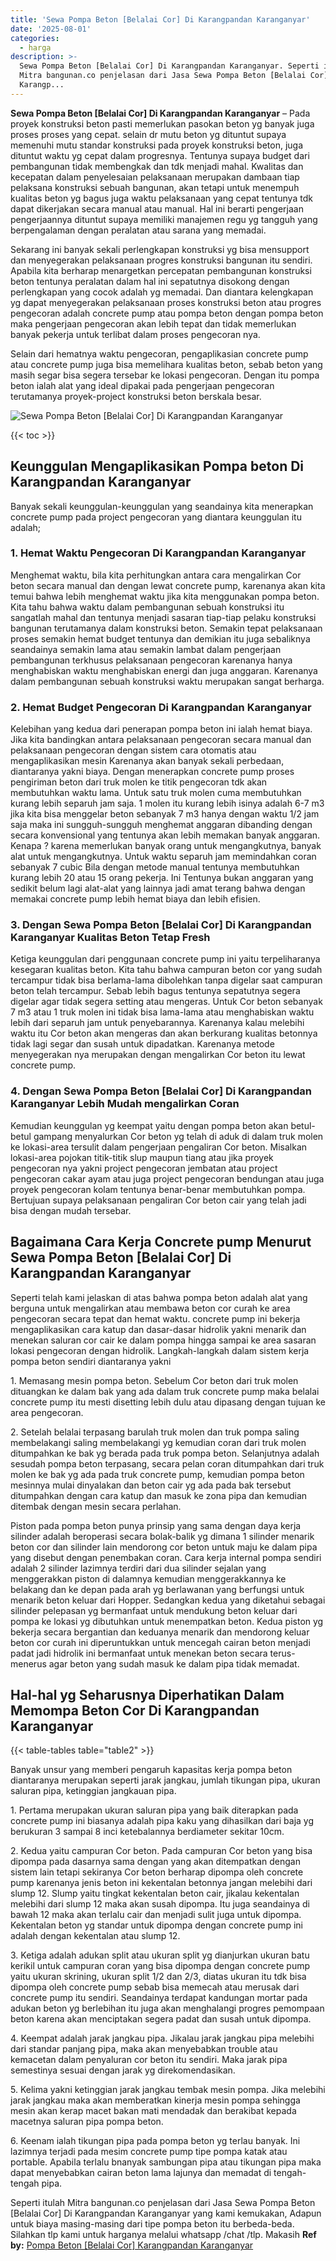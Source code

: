 ```yaml
---
title: 'Sewa Pompa Beton [Belalai Cor] Di Karangpandan Karanganyar'
date: '2025-08-01'
categories:
  - harga
description: >-
  Sewa Pompa Beton [Belalai Cor] Di Karangpandan Karanganyar. Seperti itulah
  Mitra bangunan.co penjelasan dari Jasa Sewa Pompa Beton [Belalai Cor] Di
  Karangp...
---
```


**Sewa Pompa Beton \[Belalai Cor\] Di Karangpandan Karanganyar** – Pada proyek konstruksi beton pasti memerlukan pasokan beton yg banyak juga proses proses yang cepat. selain dr mutu beton yg dituntut supaya memenuhi mutu standar konstruksi pada proyek konstruksi beton, juga dituntut waktu yg cepat dalam progresnya. Tentunya supaya budget dari pembangunan tidak membengkak dan tdk menjadi mahal. Kwalitas dan kecepatan dalam penyelesaian pelaksanaan merupakan dambaan tiap pelaksana konstruksi sebuah bangunan, akan tetapi untuk menempuh kualitas beton yg bagus juga waktu pelaksanaan yang cepat tentunya tdk dapat dikerjakan secara manual atau manual. Hal ini berarti pengerjaan pengerjaannya dituntut supaya memiliki manajemen regu yg tangguh yang berpengalaman dengan peralatan atau sarana yang memadai.

Sekarang ini banyak sekali perlengkapan konstruksi yg bisa mensupport dan menyegerakan pelaksanaan progres konstruksi bangunan itu sendiri. Apabila kita berharap menargetkan percepatan pembangunan konstruksi beton tentunya peralatan dalam hal ini sepatutnya disokong dengan perlengkapan yang cocok adalah yg memadai. Dan diantara kelengkapan yg dapat menyegerakan pelaksanaan proses konstruksi beton atau progres pengecoran adalah concrete pump atau pompa beton dengan pompa beton maka pengerjaan pengecoran akan lebih tepat dan tidak memerlukan banyak pekerja untuk terlibat dalam proses pengecoran nya.

Selain dari hematnya waktu pengecoran, pengaplikasian concrete pump atau concrete pump juga bisa memelihara kualitas beton, sebab beton yang masih segar bisa segera tersebar ke lokasi pengecoran. Dengan itu pompa beton ialah alat yang ideal dipakai pada pengerjaan pengecoran terutamanya proyek-project konstruksi beton berskala besar.

![Sewa Pompa Beton [Belalai Cor] Di Karangpandan Karanganyar](/images/sewa-concrete-pump-24.png)

{{< toc >}}

## Keunggulan Mengaplikasikan Pompa beton Di Karangpandan Karanganyar

Banyak sekali keunggulan-keunggulan yang seandainya kita menerapkan concrete pump pada project pengecoran yang diantara keunggulan itu adalah;

### 1\. Hemat Waktu Pengecoran Di Karangpandan Karanganyar

Menghemat waktu, bila kita perhitungkan antara cara mengalirkan Cor beton secara manual dan dengan lewat concrete pump, karenanya akan kita temui bahwa lebih menghemat waktu jika kita menggunakan pompa beton. Kita tahu bahwa waktu dalam pembangunan sebuah konstruksi itu sangatlah mahal dan tentunya menjadi sasaran tiap-tiap pelaku konstruksi bangunan terutamanya dalam konstruksi beton. Semakin tepat pelaksanaan proses semakin hemat budget tentunya dan demikian itu juga sebaliknya seandainya semakin lama atau semakin lambat dalam pengerjaan pembangunan terkhusus pelaksanaan pengecoran karenanya hanya menghabiskan waktu menghabiskan energi dan juga anggaran. Karenanya dalam pembangunan sebuah konstruksi waktu merupakan sangat berharga.

### 2\. Hemat Budget Pengecoran Di Karangpandan Karanganyar

Kelebihan yang kedua dari penerapan pompa beton ini ialah hemat biaya. Jika kita bandingkan antara pelaksanaan pengecoran secara manual dan pelaksanaan pengecoran dengan sistem cara otomatis atau mengaplikasikan mesin Karenanya akan banyak sekali perbedaan, diantaranya yakni biaya. Dengan menerapkan concrete pump proses pengiriman beton dari truk molen ke titik pengecoran tdk akan membutuhkan waktu lama. Untuk satu truk molen cuma membutuhkan kurang lebih separuh jam saja. 1 molen itu kurang lebih isinya adalah 6-7 m3 jika kita bisa menggelar beton sebanyak 7 m3 hanya dengan waktu 1/2 jam saja maka ini sungguh-sungguh menghemat anggaran dibanding dengan secara konvensional yang tentunya akan lebih memakan banyak anggaran. Kenapa ? karena memerlukan banyak orang untuk mengangkutnya, banyak alat untuk mengangkutnya. Untuk waktu separuh jam memindahkan coran sebanyak 7 cubic Bila dengan metode manual tentunya membutuhkan kurang lebih 20 atau 15 orang pekerja. Ini Tentunya bukan anggaran yang sedikit belum lagi alat-alat yang lainnya jadi amat terang bahwa dengan memakai concrete pump lebih hemat biaya dan lebih efisien.

### 3\. Dengan Sewa Pompa Beton \[Belalai Cor\] Di Karangpandan Karanganyar Kualitas Beton Tetap Fresh

Ketiga keunggulan dari penggunaan concrete pump ini yaitu terpeliharanya kesegaran kualitas beton. Kita tahu bahwa campuran beton cor yang sudah tercampur tidak bisa berlama-lama dibolehkan tanpa digelar saat campuran beton telah tercampur. Sebab lebih bagus tentunya sepatutnya segera digelar agar tidak segera setting atau mengeras. Untuk Cor beton sebanyak 7 m3 atau 1 truk molen ini tidak bisa lama-lama atau menghabiskan waktu lebih dari separuh jam untuk penyebarannya. Karenanya kalau melebihi waktu itu Cor beton akan mengeras dan akan berkurang kualitas betonnya tidak lagi segar dan susah untuk dipadatkan. Karenanya metode menyegerakan nya merupakan dengan mengalirkan Cor beton itu lewat concrete pump.

### 4\. Dengan Sewa Pompa Beton \[Belalai Cor\] Di Karangpandan Karanganyar Lebih Mudah mengalirkan Coran

Kemudian keunggulan yg keempat yaitu dengan pompa beton akan betul-betul gampang menyalurkan Cor beton yg telah di aduk di dalam truk molen ke lokasi-area tersulit dalam pengerjaan pengaliran Cor beton. Misalkan lokasi-area pojokan titik-titik slup maupun tiang atau jika proyek pengecoran nya yakni project pengecoran jembatan atau project pengecoran cakar ayam atau juga project pengecoran bendungan atau juga proyek pengecoran kolam tentunya benar-benar membutuhkan pompa. Bertujuan supaya pelaksanaan pengaliran Cor beton cair yang telah jadi bisa dengan mudah tersebar.

## Bagaimana Cara Kerja Concrete pump Menurut Sewa Pompa Beton \[Belalai Cor\] Di Karangpandan Karanganyar

Seperti telah kami jelaskan di atas bahwa pompa beton adalah alat yang berguna untuk mengalirkan atau membawa beton cor curah ke area pengecoran secara tepat dan hemat waktu. concrete pump ini bekerja mengaplikasikan cara katup dan dasar-dasar hidrolik yakni menarik dan menekan saluran cor cair ke dalam pompa hingga sampai ke area sasaran lokasi pengecoran dengan hidrolik. Langkah-langkah dalam sistem kerja pompa beton sendiri diantaranya yakni

1\. Memasang mesin pompa beton. Sebelum Cor beton dari truk molen dituangkan ke dalam bak yang ada dalam truk concrete pump maka belalai concrete pump itu mesti disetting lebih dulu atau dipasang dengan tujuan ke area pengecoran.

2\. Setelah belalai terpasang barulah truk molen dan truk pompa saling membelakangi saling membelakangi yg kemudian coran dari truk molen ditumpahkan ke bak yg berada pada truk pompa beton. Selanjutnya adalah sesudah pompa beton terpasang, secara pelan coran ditumpahkan dari truk molen ke bak yg ada pada truk concrete pump, kemudian pompa beton mesinnya mulai dinyalakan dan beton cair yg ada pada bak tersebut ditumpahkan dengan cara katup dan masuk ke zona pipa dan kemudian ditembak dengan mesin secara perlahan.

Piston pada pompa beton punya prinsip yang sama dengan daya kerja silinder adalah beroperasi secara bolak-balik yg dimana 1 silinder menarik beton cor dan silinder lain mendorong cor beton untuk maju ke dalam pipa yang disebut dengan penembakan coran. Cara kerja internal pompa sendiri adalah 2 silinder lazimnya terdiri dari dua silinder sejalan yang menggerakkan piston di dalamnya kemudian menggerakkannya ke belakang dan ke depan pada arah yg berlawanan yang berfungsi untuk menarik beton keluar dari Hopper. Sedangkan kedua yang diketahui sebagai silinder pelepasan yg bermanfaat untuk mendukung beton keluar dari pompa ke lokasi yg dibutuhkan untuk menempatkan beton. Kedua piston yg bekerja secara bergantian dan keduanya menarik dan mendorong keluar beton cor curah ini diperuntukkan untuk mencegah cairan beton menjadi padat jadi hidrolik ini bermanfaat untuk menekan beton secara terus-menerus agar beton yang sudah masuk ke dalam pipa tidak memadat.

## Hal-hal yg Seharusnya Diperhatikan Dalam Memompa Beton Cor Di Karangpandan Karanganyar

{{< table-tables table="table2" >}}

Banyak unsur yang memberi pengaruh kapasitas kerja pompa beton diantaranya merupakan seperti jarak jangkau, jumlah tikungan pipa, ukuran saluran pipa, ketinggian jangkauan pipa.

1\. Pertama merupakan ukuran saluran pipa yang baik diterapkan pada concrete pump ini biasanya adalah pipa kaku yang dihasilkan dari baja yg berukuran 3 sampai 8 inci ketebalannya berdiameter sekitar 10cm.

2\. Kedua yaitu campuran Cor beton. Pada campuran Cor beton yang bisa dipompa pada dasarnya sama dengan yang akan ditempatkan dengan sistem lain tetapi sekiranya Cor beton berharap dipompa oleh concrete pump karenanya jenis beton ini kekentalan betonnya jangan melebihi dari slump 12. Slump yaitu tingkat kekentalan beton cair, jikalau kekentalan melebihi dari slump 12 maka akan susah dipompa. Itu juga seandainya di bawah 12 maka akan terlalu cair dan menjadi sulit juga untuk dipompa. Kekentalan beton yg standar untuk dipompa dengan concrete pump ini adalah dengan kekentalan atau slump 12.

3\. Ketiga adalah adukan split atau ukuran split yg dianjurkan ukuran batu kerikil untuk campuran coran yang bisa dipompa dengan concrete pump yaitu ukuran skrining, ukuran split 1/2 dan 2/3, diatas ukuran itu tdk bisa dipompa oleh concrete pump sebab bisa memecah atau merusak dari concrete pump itu sendiri. Seandainya terdapat kandungan mortar pada adukan beton yg berlebihan itu juga akan menghalangi progres pemompaan beton karena akan menciptakan segera padat dan susah untuk dipompa.

4\. Keempat adalah jarak jangkau pipa. Jikalau jarak jangkau pipa melebihi dari standar panjang pipa, maka akan menyebabkan trouble atau kemacetan dalam penyaluran cor beton itu sendiri. Maka jarak pipa semestinya sesuai dengan jarak yg direkomendasikan.

5\. Kelima yakni ketinggian jarak jangkau tembak mesin pompa. Jika melebihi jarak jangkau maka akan memberatkan kinerja mesin pompa sehingga mesin akan kerap macet bakan mati mendadak dan berakibat kepada macetnya saluran pipa pompa beton.

6\. Keenam ialah tikungan pipa pada pompa beton yg terlau banyak. Ini lazimnya terjadi pada mesim concrete pump tipe pompa katak atau portable. Apabila terlalu bnanyak sambungan pipa atau tikungan pipa maka dapat menyebabkan cairan beton lama lajunya dan memadat di tengah-tengah pipa.

Seperti itulah Mitra bangunan.co penjelasan dari Jasa Sewa Pompa Beton \[Belalai Cor\] Di Karangpandan Karanganyar yang kami kemukakan, Adapun untuk biaya masing-masing dari tipe pompa beton itu berbeda-beda. Silahkan tlp kami untuk harganya melalui whatsapp /chat /tlp. Makasih
**Ref by:** [Pompa Beton [Belalai Cor] Karangpandan Karanganyar](https://id.wikipedia.org/wiki/Pompa)

